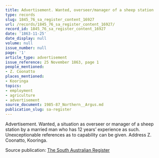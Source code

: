 ```yaml
---
title: Advertisement. Wanted, overseer/manager of a sheep station
type: records
slug: 1845_76_sa_register_content_16927
url: /records/1845_76_sa_register_content_16927/
record_id: 1845_76_sa_register_content_16927
date: '1863-11-25'
date_display: null
volume: null
issue_number: null
page: '1'
article_type: advertisement
issue_reference: 25 November 1863, page 1
people_mentioned:
- Z. Coonatto
places_mentioned:
- Kooringa
topics:
- employment
- agriculture
- advertisement
source_document: 1985-87_Northern__Argus.md
publication_slug: sa-register
---
```


Advertisement.  Wanted, a situation as overseer or manager of a sheep station by a married man who has 12 years’ experience as such.  Unexceptionable references as to capability can be given.  Address Z. Coonatto, Kooringa.

Source publication: [The South Australian Register](/publications/sa-register/)
